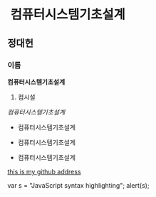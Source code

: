 #  컴퓨터시스템기초설계
## 정대헌
### 이름
**컴퓨터시스템기초설계**
1. 컴시설

*컴퓨터시스템기초설계*

* 컴퓨터시스템기초설계

- 컴퓨터시스템기초설계

+ 컴퓨터시스템기초설계

[this is my github address](https://github.com/JeongDaeHeon/test2.git)

var s = "JavaScript syntax highlighting";
alert(s);
